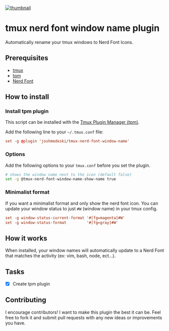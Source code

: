 <a href="https://www.joshmedeski.com/posts/tmux-nerd-font-window-name-plugin/" target="_blank">

![thumbnail](https://github.com/joshmedeski/tmux-nerd-font-window-name/blob/main/tmux-nerd-font-window-name-thumb.jpeg?raw=true)

</a>

# tmux nerd font window name plugin

Automatically rename your tmux windows to Nerd Font Icons.

## Prerequisites

- [tmux](https://github.com/tmux/tmux)
- [tpm](https://github.com/tmux-plugins/tpm)
- [Nerd Font](https://www.nerdfonts.com/)

## How to install

### Install tpm plugin

This script can be installed with the [Tmux Plugin Manager (tpm)](https://github.com/tmux-plugins/tpm).

Add the following line to your `~/.tmux.conf` file:

```conf
set -g @plugin 'joshmedeski/tmux-nerd-font-window-name'
```

### Options

Add the following options to your `tmux.conf` before you set the plugin.

```sh
# shows the window name next to the icon (default false)
set -g @tmux-nerd-font-window-name-show-name true
```

### Minimalist format

If you want a minimalist format and only show the nerd font icon. You can update your window status to just `#W` (window name) in your tmux config.

```conf
set -g window-status-current-format '#[fg=magenta]#W'
set -g window-status-format         '#[fg=gray]#W'
```

## How it works

When installed, your window names will automatically update to a Nerd Font that matches the activity (ex: vim, bash, node, ect...).

## Tasks

- [x] Create tpm plugin

## Contributing

I encourage contributors! I want to make this plugin the best it can be. Feel free to fork it and submit pull requests with any new ideas or improvements you have.
